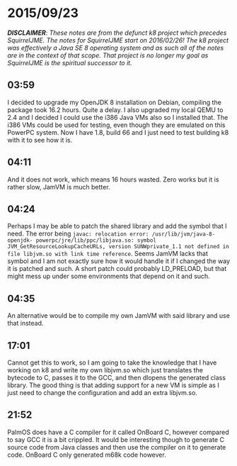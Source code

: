 # 2015/09/23

***DISCLAIMER***: _These notes are from the defunct k8 project which_
_precedes SquirrelJME. The notes for SquirrelJME start on 2016/02/26!_
_The k8 project was effectively a Java SE 8 operating system and as such_
_all of the notes are in the context of that scope. That project is no_
_longer my goal as SquirrelJME is the spiritual successor to it._

## 03:59

I decided to upgrade my OpenJDK 8 installation on Debian, compiling the
package took 16.2 hours. Quite a delay. I also upgraded my local QEMU to 2.4
and I decided I could use the i386 Java VMs also so I installed that. The i386
VMs could be used for testing, even though they are emulated on this PowerPC
system. Now I have 1.8, build 66 and I just need to test building k8 with it
to see how it is.

## 04:11

And it does not work, which means 16 hours wasted. Zero works but it is rather
slow, JamVM is much better.

## 04:24

Perhaps I may be able to patch the shared library and add the symbol that I
need. The error being `javac: relocation error: /usr/lib/jvm/java-8-openjdk-
powerpc/jre/lib/ppc/libjava.so: symbol JVM_GetResourceLookupCacheURLs, version
SUNWprivate_1.1 not defined in file libjvm.so with link time reference`. Seems
JamVM lacks that symbol and I am not exactly sure how it would handle it if I
changed the way it is patched and such. A short patch could probably
LD_PRELOAD, but that might mess up under some environments that depend on it
and such.

## 04:35

An alternative would be to compile my own JamVM with said library and use that
instead.

## 17:01

Cannot get this to work, so I am going to take the knowledge that I have
working on k8 and write my own libjvm.so which just translates the bytecode to
C, passes it to the GCC, and then dlopens the generated class library. The
good thing is that adding support for a new VM is simple as I just need to
change the configuration and add an extra libjvm.so.

## 21:52

PalmOS does have a C compiler for it called OnBoard C, however compared to say
GCC it is a bit crippled. It would be interesting though to generate C source
code from Java classes and then use the compiler on it to generate code.
OnBoard C only generated m68k code however.

